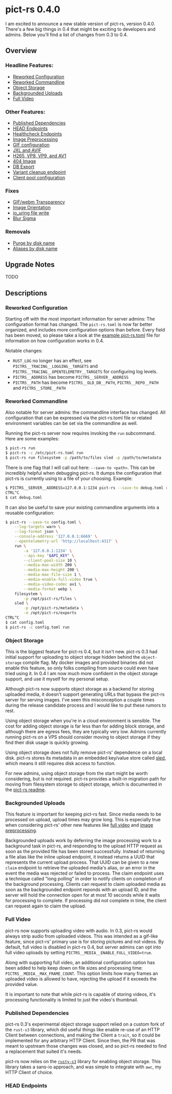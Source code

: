 # pict-rs 0.4.0

I am excited to announce a new stable version of pict-rs, version 0.4.0. There's a few big things in
0.4 that might be exciting to developers and admins. Below you'll find a list of changes from 0.3 to
0.4.

## Overview

### Headline Features:

- [Reworked Configuration](#reworked-configuration)
- [Reworked Commandline](#reworked-commandline)
- [Object Storage](#object-storage)
- [Backgrounded Uploads](#backgrounded-uploads)
- [Full Video](#full-video)


### Other Features:

- [Published Dependencies](#published-dependencies)
- [HEAD Endpoints](#head-endpoints)
- [Healthcheck Endpoints](#healthcheck-endpoints)
- [Image Preprocessing](#image-preprocessing)
- [GIF configuration](#gif-configuration)
- [JXL and AVIF](#jxl-and-avif)
- [H265, VP8, VP9, and AV1](#h265-vp8-vp9-and-av1)
- [404 Image](#404-image)
- [DB Export](#db-export)
- [Variant cleanup endpoint](#variant-cleanup-endpoint)
- [Client pool configuration](#client-pool-configuration)


### Fixes

- [GIF/webm Transparency](#gif-webm-transparency)
- [Image Orientation](#image-orientation)
- [io_uring file write](#io_uring-file-write)
- [Blur Sigma](#blur-sigma)


### Removals

- [Purge by disk name](#purge-by-disk-name)
- [Aliases by disk name](#aliases-by-disk-name)


## Upgrade Notes

TODO


## Descriptions

### Reworked Configuration

Starting off with the most important information for server admins: The configuration format has
changed. The `pict-rs.toml` is now far better organized, and includes more configuration options
than before. Every field has been moved, so please take a look at the [example
pict-rs.toml](https://git.asonix.dog/asonix/pict-rs/src/branch/main/pict-rs.toml) file for
information on how configuration works in 0.4.

Notable changes:
- `RUST_LOG` no longer has an effect, see `PICTRS__TRACING__LOGGING__TARGETS` and
    `PICTRS__TRACING__OPENTELEMETRY__TARGETS` for configuring log levels.
- `PICTRS__ADDRESS` has become `PICTRS__SERVER__ADDRESS`
- `PICTRS__PATH` has become `PICTRS__OLD_DB__PATH`, `PICTRS__REPO__PATH` and
    `PICTRS__STORE__PATH`


### Reworked Commandline

Also notable for server admins: the commandline interface has changed. All configuration that can be
expressed via the pict-rs.toml file or related environment variables can be set via the commandline
as well.

Running the pict-rs server now requires invoking the `run` subcommand. Here are some examples:
```bash
$ pict-rs run
$ pict-rs -c /etc/pict-rs.toml run
$ pict-rs run filesystem -p /path/to/files sled -p /path/to/metadata
```

There is one flag that I will call out here: `--save-to <path>`. This can be incredibly helpful when
debugging pict-rs. It dumps the configuration that pict-rs is currently using to a file of your
choosing. Example:
```bash
$ PICTRS__SERVER__ADDRESS=127.0.0.1:1234 pict-rs --save-to debug.toml run
CTRL^C
$ cat debug.toml
```
It can also be useful to save your existing commandline arguments into a reusable configuration:
```bash
$ pict-rs --save-to config.toml \
    --log-targets warn \
    --log-format json \
    --console-address '127.0.0.1:6669' \
    --opentelemetry-url 'http://localhost:4317' \
    run \
        -a '127.0.0.1:1234' \
        --api-key "$API_KEY" \
        --client-pool-size 10 \
        --media-max-width 200 \
        --media-max-height 200 \
        --media-max-file-size 1 \
        --media-enable-full-video true \
        --media-video-codec av1 \
        --media-format webp \
    filesystem \
        -p /opt/pict-rs/files \
    sled \
        -p /opt/pict-rs/metadata \
        -e /opt/pict-rs/exports
CTRL^C
$ cat config.toml
$ pict-rs -c config.toml run
```


### Object Storage

This is the biggest feature for pict-rs 0.4, but it isn't new. pict-rs 0.3 had initial support for
uploading to object storage hidden behind the `object-storage` compile flag. My docker images and
provided binaries did not enable this feature, so only folks compiling from source could even have
tried using it. In 0.4 I am now much more confident in the object storage support, and use it myself
for my personal setup.

Although pict-rs now supports object storage as a backend for storing uploaded media, it doesn't
support generating URLs that bypass the pict-rs server for serving images. I've seen this
misconception a couple times during the release candidate process and I would like to put these
rumors to rest.

Using object storage when you're in a cloud environment is sensible. The cost for adding object
storage is far less than for adding block storage, and although there are egress fees, they are
typically very low. Admins currently running pict-rs on a VPS should consider moving to object
storage if they find their disk usage is quickly growing.

Using object storage does not fully remove pict-rs' dependence on a local disk. pict-rs stores its
metadata in an embedded key/value store called [sled](https://github.com/spacejam/sled/), which
means it still requires disk access to function.

For new admins, using object storage from the start might be worth considering, but is not
required. pict-rs provides a built-in migration path for moving from filesystem storage to object
storage, which is documented in the [pict-rs
readme](https://git.asonix.dog/asonix/pict-rs/src/branch/main#user-content-filesystem-to-object-storage-migration).


### Backgrounded Uploads

This feature is important for keeping pict-rs fast. Since media needs to be processed on upload,
upload times may grow long. This is especially true when considering pict-rs' other new features
like [full video](#full-video) and [image preprocessing](#image-preprocessing).

Backgrounded uploads work by deferring the image processing work to a background task in pict-rs,
and responding to the upload HTTP request as soon as the provided file has been stored
successfully. Instead of returning a file alias like the inline upload endpoint, it instead returns
a UUID that represents the current upload process. That UUID can be given to a new `claim` endpoint
to retrieve the uploaded media's alias, or an error in the event the media was rejected or failed to
process. The claim endpoint uses a technique called "long polling" in order to notify clients on
completion of the background processing. Clients can request to claim uploaded media as soon as the
backgrounded endpoint reponds with an upload ID, and the server will hold the connection open for at
most 10 seconds while it waits for processing to complete. If processing did not complete in time,
the client can request again to claim the upload.


### Full Video

pict-rs now supports uploading video with audio. In 0.3, pict-rs would always strip audio from
uploaded videos. This was intended as a gif-like feature, since pict-rs' primary use is for storing
pictures and not videos. By default, full video is disabled in pict-rs 0.4, but server admins can
opt into full video uploads by setting `PICTRS__MEDIA__ENABLE_FULL_VIDEO=true`.

Along with supporting full video, an additional configuration option has been added to help keep
down on file sizes and processing time: `PICTRS__MEDIA__MAX_FRAME_COUNT`. This option limits how
many frames an uploaded video is allowed to have, rejecting the upload if it exceeds the provided
value.

It is important to note that while pict-rs is capable of storing videos, it's processing
functionality is limited to just the video's thumbnail.


### Published Dependencies

pict-rs 0.3's experimental object storage support relied on a custom fork of the `rust-s3` library,
which did useful things like enable re-use of an HTTP Client between connections, and making the
Client a `trait`, so it could be implemented for any arbitrary HTTP Client. Since then, the PR that
was meant to upstream those changes was closed, and so pict-rs needed to find a replacement that
suited it's needs.

pict-rs now relies on the [`rusty-s3`](https://github.com/paolobarbolini/rusty-s3) library for
enabling object storage. This library takes a sans-io approach, and was simple to integrate with
`awc`, my HTTP Client of choice.


### HEAD Endpoints
